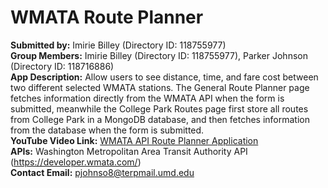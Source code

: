 # WMATA Route Planner

**Submitted by:** Imirie Billey (Directory ID: 118755977)</br>
**Group Members:** Imirie Billey (Directory ID: 118755977), Parker Johnson (Directory ID: 118716886) </br>
**App Description:** Allow users to see distance, time, and fare cost between two different selected WMATA stations. The General Route Planner page fetches information directly from the WMATA API when the form is submitted, meanwhile the College Park Routes page first store all routes from College Park in a MongoDB database, and then fetches information from the database when the form is submitted.</br>
**YouTube Video Link:** [WMATA API Route Planner Application](https://youtu.be/m2wOflkC1IY) </br>
**APIs:** Washington Metropolitan Area Transit Authority API (https://developer.wmata.com/) </br>
**Contact Email:** pjohnso8@terpmail.umd.edu </br>
